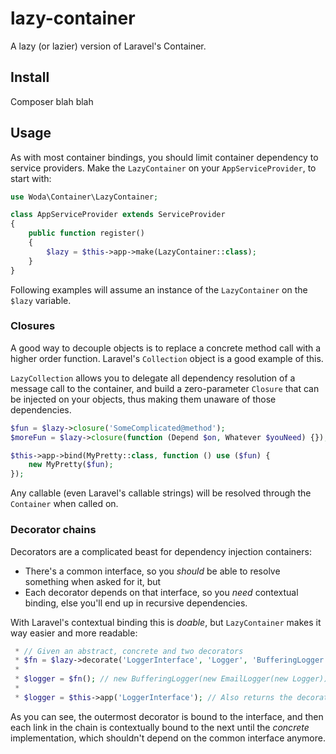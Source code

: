 # lazy-container
A lazy (or lazier) version of Laravel's Container.

## Install

Composer blah blah

## Usage

As with most container bindings, you should limit container dependency
to service providers. Make the `LazyContainer` on your `AppServiceProvider`, to start with:

```php
use Woda\Container\LazyContainer;

class AppServiceProvider extends ServiceProvider
{
    public function register()
    {
        $lazy = $this->app->make(LazyContainer::class);
    }
}
```

Following examples will assume an instance of the `LazyContainer` on the `$lazy` variable.

### Closures

A good way to decouple objects is to replace a concrete method call with a higher order function.
Laravel's `Collection` object is a good example of this.

`LazyCollection` allows you to delegate all dependency resolution of a message call to the container,
and build a zero-parameter `Closure` that can be injected on your objects, thus making them unaware of
those dependencies.

```php
$fun = $lazy->closure('SomeComplicated@method');
$moreFun = $lazy->closure(function (Depend $on, Whatever $youNeed) {});

$this->app->bind(MyPretty::class, function () use ($fun) {
    new MyPretty($fun);
});
```

Any callable (even Laravel's callable strings) will be resolved through the `Container` when called on.

### Decorator chains

Decorators are a complicated beast for dependency injection containers:

- There's a common interface, so you _should_ be able to resolve something when asked for it, but
- Each decorator depends on that interface, so you _need_ contextual binding, else you'll end up in recursive dependencies.

With Laravel's contextual binding this is _doable_, but `LazyContainer` makes it way easier and more readable:

```php
 * // Given an abstract, concrete and two decorators
 * $fn = $lazy->decorate('LoggerInterface', 'Logger', 'BufferingLogger', 'EmailLogger');
 *
 * $logger = $fn(); // new BufferingLogger(new EmailLogger(new Logger)));
 *
 * $logger = $this->app('LoggerInterface'); // Also returns the decorated chain
```

As you can see, the outermost decorator is bound to the interface, and then each link in the chain is 
contextually bound to the next until the _concrete_ implementation, which shouldn't depend on the common 
interface anymore.

